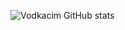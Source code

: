![Vodkacim GitHub stats](https://github-readme-stats.vercel.app/api?username=Vodkacim&show_icons=true&theme=transparent)
